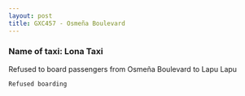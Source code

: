 ```yaml
---
layout: post
title: GXC457 - Osmeña Boulevard
---
```


### Name of taxi: Lona Taxi

Refused to board passengers from Osmeña Boulevard to Lapu Lapu

```Refused boarding```
